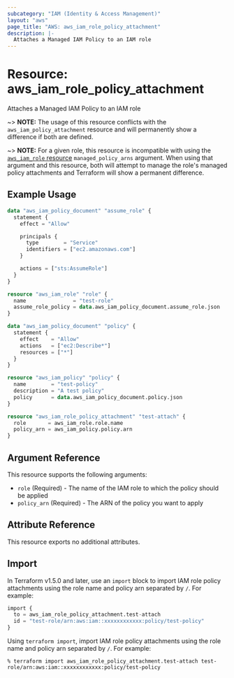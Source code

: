 ```yaml
---
subcategory: "IAM (Identity & Access Management)"
layout: "aws"
page_title: "AWS: aws_iam_role_policy_attachment"
description: |-
  Attaches a Managed IAM Policy to an IAM role
---
```


# Resource: aws_iam_role_policy_attachment

Attaches a Managed IAM Policy to an IAM role

~> **NOTE:** The usage of this resource conflicts with the `aws_iam_policy_attachment` resource and will permanently show a difference if both are defined.

~> **NOTE:** For a given role, this resource is incompatible with using the [`aws_iam_role` resource](/docs/providers/aws/r/iam_role.html) `managed_policy_arns` argument. When using that argument and this resource, both will attempt to manage the role's managed policy attachments and Terraform will show a permanent difference.

## Example Usage

```terraform
data "aws_iam_policy_document" "assume_role" {
  statement {
    effect = "Allow"

    principals {
      type        = "Service"
      identifiers = ["ec2.amazonaws.com"]
    }

    actions = ["sts:AssumeRole"]
  }
}

resource "aws_iam_role" "role" {
  name               = "test-role"
  assume_role_policy = data.aws_iam_policy_document.assume_role.json
}

data "aws_iam_policy_document" "policy" {
  statement {
    effect    = "Allow"
    actions   = ["ec2:Describe*"]
    resources = ["*"]
  }
}

resource "aws_iam_policy" "policy" {
  name        = "test-policy"
  description = "A test policy"
  policy      = data.aws_iam_policy_document.policy.json
}

resource "aws_iam_role_policy_attachment" "test-attach" {
  role       = aws_iam_role.role.name
  policy_arn = aws_iam_policy.policy.arn
}
```

## Argument Reference

This resource supports the following arguments:

* `role`  (Required) - The name of the IAM role to which the policy should be applied
* `policy_arn` (Required) - The ARN of the policy you want to apply

## Attribute Reference

This resource exports no additional attributes.

## Import

In Terraform v1.5.0 and later, use an `import` block to import IAM role policy attachments using the role name and policy arn separated by `/`. For example:

```terraform
import {
  to = aws_iam_role_policy_attachment.test-attach
  id = "test-role/arn:aws:iam::xxxxxxxxxxxx:policy/test-policy"
}
```

Using `terraform import`, import IAM role policy attachments using the role name and policy arn separated by `/`. For example:

```console
% terraform import aws_iam_role_policy_attachment.test-attach test-role/arn:aws:iam::xxxxxxxxxxxx:policy/test-policy
```

